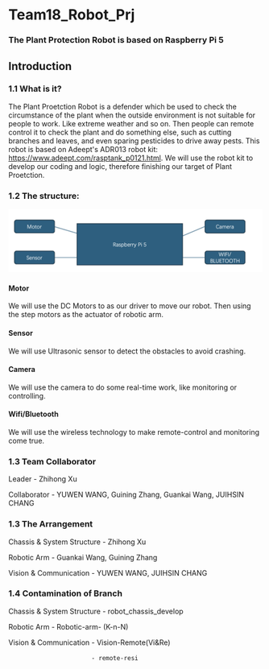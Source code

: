 # Team18_Robot_Prj
### The Plant Protection Robot is based on Raspberry Pi 5

## Introduction
### 1.1 What is it?
The Plant Proetction Robot is a defender which be used to check the circumstance of the plant when the outside environment is not suitable for people to work. Like extreme weather and so on. Then people can remote control it to check the plant and do something else, such as cutting branches and leaves, and even sparing pesticides to drive away pests. This robot is based on Adeept's ADR013 robot kit: https://www.adeept.com/rasptank_p0121.html. We will use the robot kit to develop our coding and logic, therefore finishing our target of Plant Proetction.

### 1.2 The structure:
![alt text](image.png)
#### Motor
We will use the DC Motors to as our driver to move our robot. Then using the step motors as the actuator of robotic arm.

#### Sensor
We will use Ultrasonic sensor to detect the obstacles to avoid crashing.

#### Camera
We will use the camera to do some real-time work, like monitoring or controlling.

#### Wifi/Bluetooth
We will use the wireless technology to make remote-control and monitoring come true.

### 1.3 Team Collaborator
Leader - Zhihong Xu

Collaborator - YUWEN WANG, Guining Zhang, Guankai Wang, JUIHSIN CHANG

### 1.3 The Arrangement
Chassis & System Structure - Zhihong Xu

Robotic Arm - Guankai Wang, Guining Zhang

Vision & Communication - YUWEN WANG, JUIHSIN CHANG

### 1.4 Contamination of Branch
Chassis & System Structure - robot_chassis_develop

Robotic Arm                - Robotic-arm- (K-n-N)

Vision & Communication     - Vision-Remote(Vi&Re)

                           - remote-resi
                       
